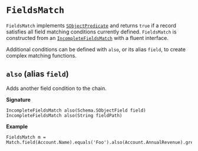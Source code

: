 # `FieldsMatch`

`FieldsMatch` implements [`SObjectPredicate`](SObjectPredicate) and returns `true` if a record satisfies all field matching conditions currently defined. `FieldsMatch` is constructed from an [`IncompleteFieldsMatch`](IncompleteFieldsMatch) with a fluent interface.

Additional conditions can be defined with `also`, or its alias `field`, to create complex matching functions.

## `also` (alias `field`)

Adds another field condition to the chain.

**Signature**

```apex
IncompleteFieldsMatch also(Schema.SObjectField field)
IncompleteFieldsMatch also(String fieldPath)
```

**Example**

```apex
FieldsMatch m = Match.field(Account.Name).equals('Foo').also(Account.AnnualRevenue).greaterThan(100000);
```